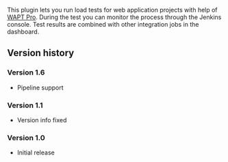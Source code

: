 This plugin lets you run load tests for web application projects with
help of [WAPT Pro](http://www.loadtestingtool.com/help/Jenkins.shtml).
During the test you can monitor the process through the Jenkins console.
Test results are combined with other integration jobs in the dashboard.

## Version history

### Version 1.6

-   Pipeline support

### Version 1.1

-   Version info fixed

### Version 1.0

-   Initial release
